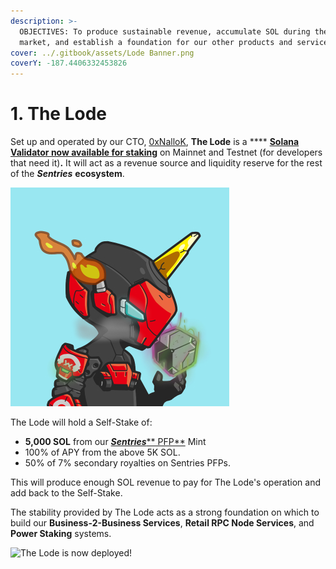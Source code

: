 ```yaml
---
description: >-
  OBJECTIVES: To produce sustainable revenue, accumulate SOL during the bear
  market, and establish a foundation for our other products and services.
cover: ../.gitbook/assets/Lode Banner.png
coverY: -187.4406332453826
---
```


# 1. The Lode

Set up and operated by our CTO, [0xNalloK](https://twitter.com/0xTuti), **The Lode** is a **** [**Solana Validator now available for staking**](https://solanabeach.io/validator/LodezVTbz3v5GK6oULfWNFfcs7D4rtMZQkmRjnh65gq) on Mainnet and Testnet (for developers that need it)**.** It will act as a revenue source and liquidity reserve for the rest of the _**Sentries**_ **ecosystem**.

![Item Trait: Solana Power Block](../.gitbook/assets/WebSample3.jpg)

The Lode will hold a Self-Stake of:

* **5,000 SOL** from our [_**Sentries**_** PFP**](../sentries-pfps.md) Mint
* 100% of APY from the above 5K SOL.
* 50% of 7% secondary royalties on Sentries PFPs.

This will produce enough SOL revenue to pay for The Lode's operation and add back to the Self-Stake.

The stability provided by The Lode acts as a strong foundation on which to build our **Business-2-Business Services**, **Retail RPC Node Services**, and **Power Staking** systems.

![The Lode is now deployed!](../.gitbook/assets/LoreArt1.png)
